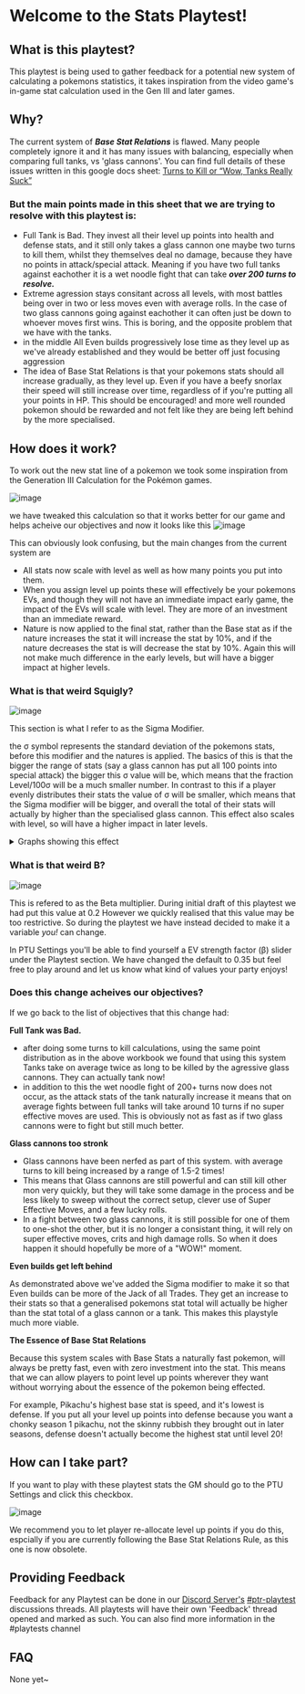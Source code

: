 # Welcome to the Stats Playtest!


## What is this playtest?
This playtest is being used to gather feedback for a potential new system of calculating a pokemons statistics, it takes inspiration from the video game's in-game stat calculation used in the Gen III and later games.

## Why?
The current system of ***Base Stat Relations*** is flawed. Many people completely ignore it and it has many issues with balancing, especially when comparing full tanks, vs 'glass cannons'. You can find full details of these issues written in this google docs sheet: [Turns to Kill or “Wow, Tanks Really Suck”](https://docs.google.com/document/d/1rOlOdksd0QNTiAO2vLU6uYes0aAxGzFe1n5wuDdGmVg/edit)

### But the main points made in this sheet that we are trying to resolve with this playtest is:

- Full Tank is Bad. They invest all their level up points into health and defense stats, and it still only takes a glass cannon one maybe two turns to kill them, whilst they themselves deal no damage, because they have no points in attack/special attack. Meaning if you have two full tanks against eachother it is a wet noodle fight that can take ***over 200 turns to resolve.***
- Extreme agression stays consitant across all levels, with  most battles being over in two or less moves even with average rolls. In the case of two glass cannons going against eachother it can often just be down to whoever moves first wins. This is boring, and the opposite problem that we have with the tanks.
- in the middle All Even builds progressively lose time as they level up as we've already established and they would be better off just focusing aggression
- The idea of Base Stat Relations is that your pokemons stats should all increase gradually, as they level up. Even if you have a beefy snorlax their speed will still increase over time, regardless of if you're putting all your points in HP. This should be encouraged! and more well rounded pokemon should be rewarded and not felt like they are being left behind by the more specialised.

## How does it work?
To work out the new stat line of a pokemon we took some inspiration from the Generation III Calculation for the Pokémon games.

![image](https://user-images.githubusercontent.com/43385250/221129214-de5d5ff7-da5f-4da9-966a-c41a766ab102.png)


we have tweaked this calculation so that it works better for our game and helps acheive our objectives and now it looks like this
![image](https://cdn.discordapp.com/attachments/1064977756720476282/1079822026396684318/image.png)

This can obviously look confusing, but the main changes from the current system are
- All stats now scale with level as well as how many points you put into them.
- When you assign level up points these will effectively be your pokemons EVs, and though they will not have an immediate impact early game, the impact of the EVs will scale with level. They are more of an investment than an immediate reward.
- Nature is now applied to the final stat, rather than the Base stat as if the nature increases the stat it will increase the stat by 10%, and if the nature decreases the stat is will decrease the stat by 10%. Again this will not make much difference in the early levels, but will have a bigger impact at higher levels.

### What is that weird Squigly?
![image](https://user-images.githubusercontent.com/43385250/221130475-8a0a894e-5c0f-4ee7-91f8-9683e8b7ac07.png)

This section is what I refer to as the Sigma Modifier.

the σ symbol represents the standard deviation of the pokemons stats, before this modifier and the natures is applied. The basics of this is that the bigger the range of stats (say a glass cannon has put all 100 points into special attack) the bigger this σ value will be, which means that the fraction Level/100σ will be a much smaller number.
In contrast to this if a player evenly distributes their stats the value of σ will be smaller, which means that the Sigma modifier will be bigger, and overall the total of their stats will actually by higher than the specialised glass cannon.
This effect also scales with level, so will have a higher impact in later levels.

<details>
  <summary> Graphs showing this effect </summary>
  
  **A pokemon splitting their points into all stats except HP**
  
  ![image](https://user-images.githubusercontent.com/43385250/221131574-be92bad7-3f34-4ff9-b61a-cd5096d194e4.png)

  Because their stat line is so close together they benefit a lot from the Sigma Modifier, meaning that each of there stats is increase by approximately 5 points by level 100.
  
  **A pokemon that puts all their points into def**
  
  ![image](https://user-images.githubusercontent.com/43385250/221131925-c2eb1eba-630f-413b-b12c-3c7e27e5f82a.png)

  Because they will have a very high σ they benefit very little from the Sigma Modifier. This means that allthough they have the high defence they wanted, the rest of their stats will only scale with level.
  
  Neither of these pokemon put any points into HP, but the generalised mon has a much higher HP stat at level 100.
 </details>
 
### What is that weird B?
![image](https://cdn.discordapp.com/attachments/1064977756720476282/1079826571587764234/image.png)

This is refered to as the Beta multiplier. During initial draft of this playtest we had put this value at 0.2
However we quickly realised that this value may be too restrictive. So during the playtest we have instead decided to make it a variable *you!* can change.

In PTU Settings you'll be able to find yourself a EV strength factor (β) slider under the Playtest section. We have changed the default to 0.35 but feel free to play around and let us know what kind of values your party enjoys!

### Does this change acheives our objectives?

If we go back to the list of objectives that this change had:

**Full Tank was Bad.**
- after doing some turns to kill calculations, using the same point distribution as in the above workbook we found that using this system Tanks take on average twice as long to be killed by the agressive glass cannons. They can actually tank now!
- in addition to this the wet noodle fight of 200+ turns now does not occur, as the attack stats of the tank naturally increase it means that on average fights between full tanks will take around 10 turns if no super effective moves are used. This is obviously not as fast as if two glass cannons were to fight but still much better.

**Glass cannons too stronk**
- Glass cannons have been nerfed as part of this system. with average turns to kill being increased by a range of 1.5-2 times!
- This means that Glass cannons are still powerful and can still kill other mon very quickly, but they will take some damage in the process and be less likely to sweep without the correct setup, clever use of Super Effective Moves, and a few lucky rolls.
- In a fight between two glass cannons, it is still possible for one of them to one-shot the other, but it is no longer a consistant thing, it will rely on super effective moves, crits and high damage rolls. So when it does happen it should hopefully be more of a "WOW!" moment.

**Even builds get left behind**

As demonstrated above we've added the Sigma modifier to make it so that Even builds can be more of the Jack of all Trades. They get an increase to their stats so that a generalised pokemons stat total will actually be higher than the stat total of a glass cannon or a tank. This makes this playstyle much more viable.

**The Essence of Base Stat Relations**

Because this system scales with Base Stats a naturally fast pokemon, will always be pretty fast, even with zero investment into the stat. This means that we can allow players to point level up points wherever they want without worrying about the essence of the pokemon being effected.

For example, Pikachu's highest base stat is speed, and it's lowest is defense. If you put all your level up points into defense because you want a chonky season 1 pikachu, not the skinny rubbish they brought out in later seasons, defense doesn't actually become the highest stat until level 20!


## How can I take part?
If you want to play with these playtest stats the GM should go to the PTU Settings and click this checkbox.

![image](https://cdn.discordapp.com/attachments/1064977756720476282/1079827558809485343/image.png)

We recommend you to let player re-allocate level up points if you do this, espcially if you are currently following the Base Stat Relations Rule, as this one is now obsolete.

## Providing Feedback
Feedback for any Playtest can be done in our [Discord Server's](https://discord.gg/Y8Wu2jZGzq) [#ptr-playtest](https://ptb.discord.com/channels/748601513835888682/1078480391448559718) discussions threads. All playtests will have their own 'Feedback' thread opened and marked as such. You can also find more information in the #playtests channel

## FAQ
None yet~